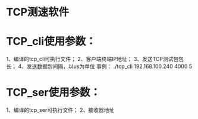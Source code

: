 ﻿# TCP测速软件

# TCP_cli使用参数：
1、编译的tcp_cli可执行文件；
2、客户端终端IP地址；
3、发送TCP测试包包长；
4、发送数据包间隔，以us为单位
事例：  ./tcp_cli 192.168.100.240 4000 5

# TCP_ser使用参数：
1、编译的tcp_ser可执行文件；
2、接收器地址